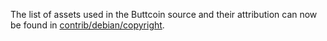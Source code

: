The list of assets used in the Buttcoin source and their attribution can now be found in [contrib/debian/copyright](../contrib/debian/copyright).
